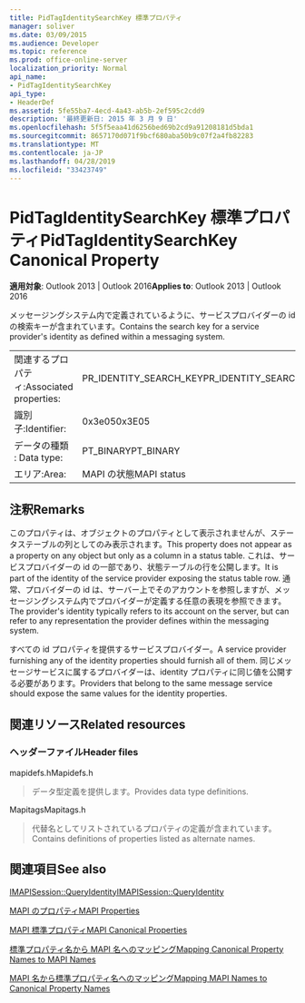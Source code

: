 ```yaml
---
title: PidTagIdentitySearchKey 標準プロパティ
manager: soliver
ms.date: 03/09/2015
ms.audience: Developer
ms.topic: reference
ms.prod: office-online-server
localization_priority: Normal
api_name:
- PidTagIdentitySearchKey
api_type:
- HeaderDef
ms.assetid: 5fe55ba7-4ecd-4a43-ab5b-2ef595c2cdd9
description: '最終更新日: 2015 年 3 月 9 日'
ms.openlocfilehash: 5f5f5eaa41d6256bed69b2cd9a91208181d5bda1
ms.sourcegitcommit: 8657170d071f9bcf680aba50b9c07f2a4fb82283
ms.translationtype: MT
ms.contentlocale: ja-JP
ms.lasthandoff: 04/28/2019
ms.locfileid: "33423749"
---
```

# <a name="pidtagidentitysearchkey-canonical-property"></a><span data-ttu-id="f87ae-103">PidTagIdentitySearchKey 標準プロパティ</span><span class="sxs-lookup"><span data-stu-id="f87ae-103">PidTagIdentitySearchKey Canonical Property</span></span>

  
  
<span data-ttu-id="f87ae-104">**適用対象**: Outlook 2013 | Outlook 2016</span><span class="sxs-lookup"><span data-stu-id="f87ae-104">**Applies to**: Outlook 2013 | Outlook 2016</span></span> 
  
<span data-ttu-id="f87ae-105">メッセージングシステム内で定義されているように、サービスプロバイダーの id の検索キーが含まれています。</span><span class="sxs-lookup"><span data-stu-id="f87ae-105">Contains the search key for a service provider's identity as defined within a messaging system.</span></span> 
  
|||
|:-----|:-----|
|<span data-ttu-id="f87ae-106">関連するプロパティ:</span><span class="sxs-lookup"><span data-stu-id="f87ae-106">Associated properties:</span></span>  <br/> |<span data-ttu-id="f87ae-107">PR_IDENTITY_SEARCH_KEY</span><span class="sxs-lookup"><span data-stu-id="f87ae-107">PR_IDENTITY_SEARCH_KEY</span></span>  <br/> |
|<span data-ttu-id="f87ae-108">識別子:</span><span class="sxs-lookup"><span data-stu-id="f87ae-108">Identifier:</span></span>  <br/> |<span data-ttu-id="f87ae-109">0x3e05</span><span class="sxs-lookup"><span data-stu-id="f87ae-109">0x3E05</span></span>  <br/> |
|<span data-ttu-id="f87ae-110">データの種類 : </span><span class="sxs-lookup"><span data-stu-id="f87ae-110">Data type:</span></span>  <br/> |<span data-ttu-id="f87ae-111">PT_BINARY</span><span class="sxs-lookup"><span data-stu-id="f87ae-111">PT_BINARY</span></span>  <br/> |
|<span data-ttu-id="f87ae-112">エリア:</span><span class="sxs-lookup"><span data-stu-id="f87ae-112">Area:</span></span>  <br/> |<span data-ttu-id="f87ae-113">MAPI の状態</span><span class="sxs-lookup"><span data-stu-id="f87ae-113">MAPI status</span></span>  <br/> |
   
## <a name="remarks"></a><span data-ttu-id="f87ae-114">注釈</span><span class="sxs-lookup"><span data-stu-id="f87ae-114">Remarks</span></span>

<span data-ttu-id="f87ae-115">このプロパティは、オブジェクトのプロパティとして表示されませんが、ステータステーブルの列としてのみ表示されます。</span><span class="sxs-lookup"><span data-stu-id="f87ae-115">This property does not appear as a property on any object but only as a column in a status table.</span></span> <span data-ttu-id="f87ae-116">これは、サービスプロバイダーの id の一部であり、状態テーブルの行を公開します。</span><span class="sxs-lookup"><span data-stu-id="f87ae-116">It is part of the identity of the service provider exposing the status table row.</span></span> <span data-ttu-id="f87ae-117">通常、プロバイダーの id は、サーバー上でそのアカウントを参照しますが、メッセージングシステム内でプロバイダーが定義する任意の表現を参照できます。</span><span class="sxs-lookup"><span data-stu-id="f87ae-117">The provider's identity typically refers to its account on the server, but can refer to any representation the provider defines within the messaging system.</span></span> 
  
<span data-ttu-id="f87ae-118">すべての id プロパティを提供するサービスプロバイダー。</span><span class="sxs-lookup"><span data-stu-id="f87ae-118">A service provider furnishing any of the identity properties should furnish all of them.</span></span> <span data-ttu-id="f87ae-119">同じメッセージサービスに属するプロバイダーは、identity プロパティに同じ値を公開する必要があります。</span><span class="sxs-lookup"><span data-stu-id="f87ae-119">Providers that belong to the same message service should expose the same values for the identity properties.</span></span> 
  
## <a name="related-resources"></a><span data-ttu-id="f87ae-120">関連リソース</span><span class="sxs-lookup"><span data-stu-id="f87ae-120">Related resources</span></span>

### <a name="header-files"></a><span data-ttu-id="f87ae-121">ヘッダーファイル</span><span class="sxs-lookup"><span data-stu-id="f87ae-121">Header files</span></span>

<span data-ttu-id="f87ae-122">mapidefs.h</span><span class="sxs-lookup"><span data-stu-id="f87ae-122">Mapidefs.h</span></span>
  
> <span data-ttu-id="f87ae-123">データ型定義を提供します。</span><span class="sxs-lookup"><span data-stu-id="f87ae-123">Provides data type definitions.</span></span>
    
<span data-ttu-id="f87ae-124">Mapitags</span><span class="sxs-lookup"><span data-stu-id="f87ae-124">Mapitags.h</span></span>
  
> <span data-ttu-id="f87ae-125">代替名としてリストされているプロパティの定義が含まれています。</span><span class="sxs-lookup"><span data-stu-id="f87ae-125">Contains definitions of properties listed as alternate names.</span></span>
    
## <a name="see-also"></a><span data-ttu-id="f87ae-126">関連項目</span><span class="sxs-lookup"><span data-stu-id="f87ae-126">See also</span></span>



[<span data-ttu-id="f87ae-127">IMAPISession::QueryIdentity</span><span class="sxs-lookup"><span data-stu-id="f87ae-127">IMAPISession::QueryIdentity</span></span>](imapisession-queryidentity.md)


[<span data-ttu-id="f87ae-128">MAPI のプロパティ</span><span class="sxs-lookup"><span data-stu-id="f87ae-128">MAPI Properties</span></span>](mapi-properties.md)
  
[<span data-ttu-id="f87ae-129">MAPI 標準プロパティ</span><span class="sxs-lookup"><span data-stu-id="f87ae-129">MAPI Canonical Properties</span></span>](mapi-canonical-properties.md)
  
[<span data-ttu-id="f87ae-130">標準プロパティ名から MAPI 名へのマッピング</span><span class="sxs-lookup"><span data-stu-id="f87ae-130">Mapping Canonical Property Names to MAPI Names</span></span>](mapping-canonical-property-names-to-mapi-names.md)
  
[<span data-ttu-id="f87ae-131">MAPI 名から標準プロパティ名へのマッピング</span><span class="sxs-lookup"><span data-stu-id="f87ae-131">Mapping MAPI Names to Canonical Property Names</span></span>](mapping-mapi-names-to-canonical-property-names.md)

